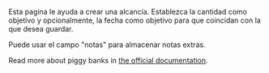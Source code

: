 Esta pagina le ayuda a crear una alcancía. Establezca la cantidad como objetivo y opcionalmente, la fecha como objetivo para que coincidan con la que desea guardar.

Puede usar el campo "notas" para almacenar notas extras.

Read more about piggy banks in [the official documentation](https://docs.firefly-iii.org/advanced-concepts/piggies).